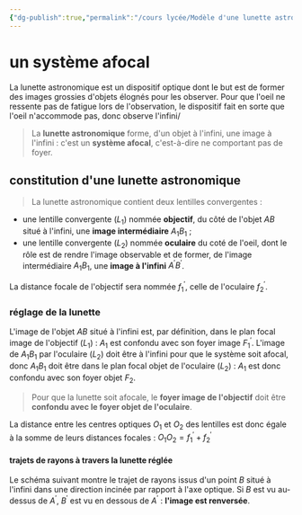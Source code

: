 ```yaml
---
{"dg-publish":true,"permalink":"/cours lycée/Modèle d'une lunette astronomique/"}
---
```


# un système afocal
La lunette astronomique est un dispositif optique dont le but est de former des images grossies d'objets élognés pour les observer. Pour que l'oeil ne ressente pas de fatigue lors de l'observation, le dispositif fait en sorte que l'oeil n'accommode pas, donc observe l'infini/

>La **lunette astronomique** forme, d'un objet à l'infini, une image à l'infini : c'est un **système afocal**, c'est-à-dire ne comportant pas de foyer.

## constitution d'une lunette astronomique
>La lunette astronomique contient deux lentilles convergentes : 
- une lentille convergente ($L_{1}$) nommée **objectif**, du côté de l'objet $AB$ situé à l'infini, une **image intermédiaire** $A_{1}B_{1}$ ;
- une lentille convergente ($L_{2}$) nommée **oculaire** du coté de l'oeil, dont le rôle est de rendre l'image observable et de former, de l'image intermédiaire $A_{1}B_{1}$, une **image à l'infini** $A^{'}B^{'}$.

La distance focale de l'objectif sera nommée $f^{'}_{1}$, celle de l'oculaire $f_{2}^{'}$.
### réglage de la lunette
L'image de l'objet $AB$ situé à l'infini est, par définition, dans le plan focal image de l'objectif ($L_{1}$) : $A_{1}$ est confondu avec son foyer image $F^{'}_{1}$. L'image de $A_{1}B_{1}$
par l'oculaire ($L_{2}$) doit être à l'infini pour que le système soit afocal, donc $A_{1}B_{1}$ doit être dans le plan focal objet de l'oculaire ($L_{2}$) : $A_{1}$ est donc confondu avec son foyer objet $F_{2}$.

>Pour que la lunette soit afocale, le **foyer image de l'objectif** doit être **confondu avec le foyer objet de l'oculaire**.

La distance entre les centres optiques $O_{1}$ et $O_{2}$ des lentilles est donc égale à la somme de leurs distances focales : $O_{1}O_{2}=f^{'}_{1}+f_{2}^{'}$
#### trajets de rayons à travers la lunette réglée
Le schéma suivant montre le trajet de rayons issus d'un point $B$ situé à l'infini dans une direction incinée par rapport à l'axe optique. Si $B$ est vu au-dessus de $A^{'}$, $B^{'}$ est vu en dessous de $A^{'}$ : **l'image est renversée**.
